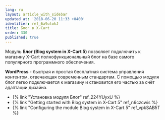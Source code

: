 ```yaml
---
lang: ru
layout: article_with_sidebar
updated_at: '2018-06-20 11:33 +0400'
identifier: ref_6a9ulokJ
title: Блог в X-Cart
order: 330
published: true
---
```

Модуль **Блог (Blog system in X-Cart 5)** позволяет подключить к магазину X-Cart полнофункциональный блог на базе самого популярного программного обеспечения.

**WordPress** - быстрая и простая бесплатная система управления контентом, отвечающая современным стандартам. С помощью модуля блог легко подключается к магазину и становится его частью за счёт адаптации дизайна. 

*   {% link "Установка модуля Блог" ref_224YUyxU %}
*   {% link "Getting started with Blog system in X-Cart 5" ref_n6czcwis %}
*   {% link "Configuring the module Blog system in X-Cart 5" ref_vpkSAB5T %}

